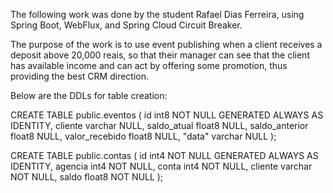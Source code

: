 The following work was done by the student Rafael Dias Ferreira, using Spring Boot, WebFlux, and Spring Cloud Circuit Breaker.

The purpose of the work is to use event publishing when a client receives a deposit above 20,000 reais, so that their manager can see that the client has available income and can act by offering some promotion, thus providing the best CRM direction.

Below are the DDLs for table creation:

CREATE TABLE public.eventos (
  id int8 NOT NULL GENERATED ALWAYS AS IDENTITY,
  cliente varchar NULL,
  saldo_atual float8 NULL,
  saldo_anterior float8 NULL,
  valor_recebido float8 NULL,
  "data" varchar NULL
);

CREATE TABLE public.contas (
  id int4 NOT NULL GENERATED ALWAYS AS IDENTITY,
  agencia int4 NOT NULL,
  conta int4 NOT NULL,
  cliente varchar NOT NULL,
  saldo float8 NOT NULL
);
